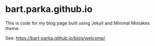 # bart.parka.github.io
This is code for my blog page built using Jekyll and Minimal Mistakes theme.

See: https://bart-parka.github.io/blog/welcome/